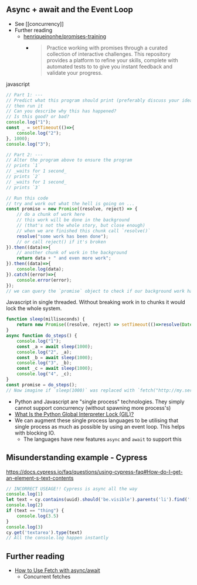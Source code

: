 Async + await and the Event Loop
--------------------------------

* See [[concurrency]]
* Further reading
    * [henriqueinonhe/promises-training](https://github.com/henriqueinonhe/promises-training/)
        * > Practice working with promises through a curated collection of interactive challenges. This repository provides a platform to refine your skills, complete with automated tests to to give you instant feedback and validate your progress. 

javascript
```javascript
// Part 1: ---
// Predict what this program should print (preferably discuss your idea with another person)
// then run it
// Can you describe why this has happened?
// Is this good? or bad?
console.log("1");
const _ = setTimeout(()=>{
    console.log("2");
}, 1000);
console.log("3");

// Part 2: ---
// Alter the program above to ensure the program
// prints `1`
// _waits for 1 second_
// prints `2`
// _waits for 1 second_
// prints `3`
```

```javascript
// Run this code
// try and work out what the hell is going on ...
const promise = new Promise((resolve, reject) => {
    // do a chunk of work here
    // this work will be done in the background
    // (that's not the whole story, but close enough)
    // when we are finished this chunk call `resolve()`
    resolve("some work has been done");
    // or call reject() if it's broken
}).then((data)=>{
    // another chunk of work in the background
    return data + " and even more work";
}).then((data)=>{
    console.log(data);
}).catch((error)=>{
    console.error(error);
});
// we can query the `promise` object to check if our background work has finished
```

Javascript in single threaded. Without breaking work in to chunks it would lock the whole system.

```javascript
function sleep(milliseconds) {
    return new Promise((resolve, reject) => setTimeout(()=>resolve(Date.now()), milliseconds));
}
async function do_steps() {
    console.log("1");
    const _a = await sleep(1000);
    console.log("2", _a);
    const _b = await sleep(1000);
    console.log("3", _b);
    const _c = await sleep(1000);
    console.log("4", _c);
}
const promise = do_steps();
// Now imagine if `sleep(1000)` was replaced with `fetch("http://my.service.com/api/v1/do_stuff?name=me")`
```

* Python and Javascript are "single process" technologies. They simply cannot support concurrency (without spawning more process's)
* [What Is the Python Global Interpreter Lock (GIL)?](https://realpython.com/python-gil/)
* We can augment these single process languages to be utilising that single process as much as possible by using an event loop. This helps with blocking IO.
    * The languages have new features `async` and `await` to support this



Misunderstanding example - Cypress
----------------------------------
https://docs.cypress.io/faq/questions/using-cypress-faq#How-do-I-get-an-element-s-text-contents

```javascript
// INCORRECT USEAGE!! Cypress is async all the way
console.log(1)
let text = cy.contains(uuid).should('be.visible').parents('li').find('[data-field="id"]').invoke('text')
console.log(2)
if (text == "thing") {
    console.log(3.5)
}
console.log(3)
cy.get('textarea').type(text)
// All the console.log happen instantly
```

Further reading
---------------

* [How to Use Fetch with async/await](https://dmitripavlutin.com/javascript-fetch-async-await/)
    * Concurrent fetches